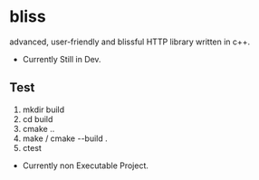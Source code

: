 # bliss
advanced, user-friendly and blissful HTTP library written in c++.

* Currently Still in Dev.

## Test
1. mkdir build
2. cd build
3. cmake ..
4. make / cmake --build .
5. ctest
* Currently non Executable Project.